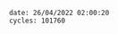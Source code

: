 

                date: 26/04/2022 02:00:20
                cycles: 101760

                         